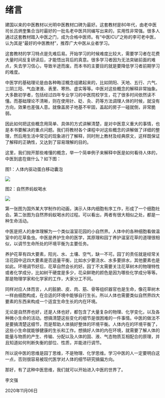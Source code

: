 # 绪言

建国以来的中医教材以光明中医教材口碑为最好。这套教材是80年代，由老中医司长吕炳奎集合当时最好的一批名老中医共同编写出来的，实用性非常强。很多人通过这套教材踏入中医之门，成为合格中医师。有“中医ICU”之称的李可老中医，认为其是“最好的中医教材”，推荐广大中医从业者学习。

这套教材的学习特点是先难后易。开始学习的时候难度比较大，需要学习者在花费大量时间反复研读后，才能悟出背后的真意。很多学习者因为无法突破前面的难点，失去学习信心，导致半途而废。而本书的主要目的就是要降低学习者前期学习的难度。

中医学的基础理论是由各种晦涩概念组建起来的，比如阴阳、天地、五行、六气、三阴三阳、气血津液、表里、寒热、虚实等等。中医对这些概念的解释非常抽象。大多数初学者，包括经过四年专业学习的中医院校学生，花了很多时间依然读不懂。而基础理论不清晰，则在使用针、砭、灸、药等方法调理人体的时候，就没有方向，效果也差强人意。就像盖房子地基不牢固，盖起的房子一碰就倒，非常脆弱。

因此如何把这些概念用简单、具体的方式讲解清楚，是对中医意义重大的事情，也是本书要解决的重点问题。我们将教材各个课程中对这些概念的讲解做了详细的整理，然后用生活中常见的现象进行了解释，同时附上教材及经典原文，这样既保证了解释的正确性，又达到了容易理解的目的。

这里，我们抛开那些难懂的概念，举一个简单例子来解释中医是如何看待人体的，中医到底在做什么？如下图：

图1：人体内驱动蛋白移动囊泡

![](img/xibaomayi1.gif)

图2：自然界蚂蚁喝水

![](img/xibaomayi2.gif)

第一张图为国外某大学制作的动画，演示人体内细胞有序工作，形成了一个细胞社会。第二张图为自然界蚂蚁喝水的过程。可以看出，两者有很大相似之处，都是一种生命活动。

中医是把人的身体理解为一个类似温室花园的小自然界。人体中的各种细胞看做温室中的花草鱼虫。中医是养护生命的医学，其原理和园丁养护温室花草的道理很相似，以调节生命所处的环境平衡为主要任务。

养护花草有四大要素，阳光、水、土壤、空气，缺一不可。园丁的责任就是经常关注花园中这四大要素是否适量平衡，比如水少要浇水、水多要排水，其他要素也是如此。环境调节好后，花草自然会长的好。园丁不太需要关注花草树木的物理特性或者化学成分，比如树干硬度是多少，花朵鲜艳的颜色是因为哪些化学成分等等。那是物理学家和化学家的工作，大家分工不同。

同样对应人体而言，人的脏腑、皮、肉、筋、骨等组织器官也是生命，像花草树木一样由细胞构成，在合适的环境中能够自行生长。所以人体也需要类似自然界四大要素的东西来构成一个适宜生命生长的内在环境。

无论是自然界也好，还是人体也好，都包含了大量复杂的物理、化学变化，以及各种微小生命的活动。想搞清楚这些变化的细节是很困难的一件事情。中医的做法不是要搞清楚这细节，而是帮助人体搞好整体的环境平衡。人体内在的环境平衡了，这些小生命就能够健康的生长和工作。想搞好人体的内在环境，就需要了解人体的能量与物质的产生、传输、分配以及人体的固、液、气态物质互相配合的原理，并且知道如何判断失衡的部位、性质，并能进行调节。

所以说中医的思维是园丁思维，不是物理、化学思维。学习中医的人一定要明白这一点，否则很容易被现代医学对人体的细节研究搞偏方向。 

那好，有了这种中医思维，我们就可以开始进入中医的世界了。



李文强

2020年11月06日 

